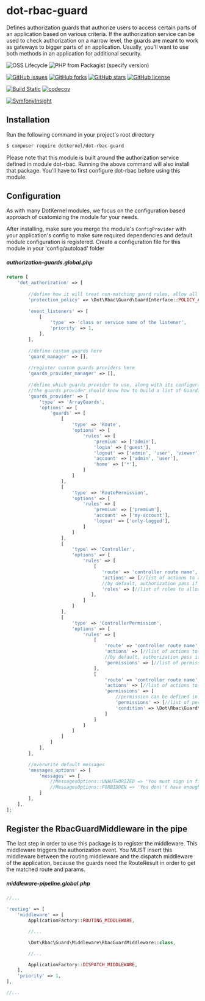 # dot-rbac-guard

Defines authorization guards that authorize users to access certain parts of an application based on various criteria.
If the authorization service can be used to check authorization on a narrow level, the guards are meant to work as gateways to bigger parts of an application.
Usually, you'll want to use both methods in an application for additional security.

![OSS Lifecycle](https://img.shields.io/osslifecycle/dotkernel/dot-rbac-guard)
![PHP from Packagist (specify version)](https://img.shields.io/packagist/php-v/dotkernel/dot-rbac-guard/3.4.3)

[![GitHub issues](https://img.shields.io/github/issues/dotkernel/dot-rbac-guard)](https://github.com/dotkernel/dot-rbac-guard/issues)
[![GitHub forks](https://img.shields.io/github/forks/dotkernel/dot-rbac-guard)](https://github.com/dotkernel/dot-rbac-guard/network)
[![GitHub stars](https://img.shields.io/github/stars/dotkernel/dot-rbac-guard)](https://github.com/dotkernel/dot-rbac-guard/stargazers)
[![GitHub license](https://img.shields.io/github/license/dotkernel/dot-rbac-guard)](https://github.com/dotkernel/dot-rbac-guard/blob/3.4.0/LICENSE.md)

[![Build Static](https://github.com/dotkernel/dot-rbac-guard/actions/workflows/static-analysis.yml/badge.svg?branch=3.0)](https://github.com/dotkernel/dot-rbac-guard/actions/workflows/static-analysis.yml)
[![codecov](https://codecov.io/gh/dotkernel/dot-rbac-guard/graph/badge.svg?token=HB718GSIKS)](https://codecov.io/gh/dotkernel/dot-rbac-guard)

[![SymfonyInsight](https://insight.symfony.com/projects/ebbe47ef-852a-47bd-94d4-9e1725a85377/big.svg)](https://insight.symfony.com/projects/ebbe47ef-852a-47bd-94d4-9e1725a85377)

## Installation

Run the following command in your project's root directory

```bash
$ composer require dotkernel/dot-rbac-guard
```

Please note that this module is built around the authorization service defined in module dot-rbac. 
Running the above command will also install that package. You'll have to first configure dot-rbac before using this module.

## Configuration

As with many DotKernel modules, we focus on the configuration based approach of customizing the module for your needs.

After installing, make sure you merge the module's `ConfigProvider` with your application's config to make sure required dependencies and default module configuration is registered.
Create a configuration file for this module in your 'config/autoload' folder

##### authorization-guards.global.php
```php
return [
    'dot_authorization' => [
    
        //define how it will treat non-matching guard rules, allow all by default
        'protection_policy' => \Dot\Rbac\Guard\GuardInterface::POLICY_ALLOW,
        
        'event_listeners' => [
            [
                'type' => 'class or service name of the listener',
                'priority' => 1,
            ],
        ],
        
        //define custom guards here
        'guard_manager' => [],
        
        //register custom guards providers here
        'guards_provider_manager' => [],
        
        //define which guards provider to use, along with its configuration
        //the guards provider should know how to build a list of GuardInterfaces based on its configuration
        'guards_provider' => [
            'type' => 'ArrayGuards',
            'options' => [
                'guards' => [
                    [
                        'type' => 'Route',
                        'options' => [
                            'rules' => [
                                'premium' => ['admin'],
                                'login' => ['guest'],
                                'logout' => ['admin', 'user', 'viewer'],
                                'account' => ['admin', 'user'],
                                'home' => ['*'],
                            ]
                        ]
                    ],
                    [
                        'type' => 'RoutePermission',
                        'options' => [
                            'rules' => [
                                'premium' => ['premium'],
                                'account' => ['my-account'],
                                'logout' => ['only-logged'],
                            ]
                        ]
                    ],
                    [
                        'type' => 'Controller',
                        'options' => [
                            'rules' => [
                                [
                                   'route' => 'controller route name',
                                   'actions' => [//list of actions to apply, or empty array for all actions],
                                   //by default, authorization pass if all permissions are present(AND)
                                   'roles' => [//list of roles to allow],
                               ],
                            ]
                        ]
                    ],
                    [
                        'type' => 'ControllerPermission',
                        'options' => [
                            'rules' => [
                                [
                                    'route' => 'controller route name',
                                    'actions' => [//list of actions to apply, or empty array for all actions],
                                    //by default, authorization pass if all permissions are present(AND)
                                    'permissions' => [//list of permissions to allow],
                                ],
                                [
                                    'route' => 'controller route name',
                                    'actions' => [//list of actions to apply, or empty array for all actions],
                                    'permissions' => [
                                        //permission can be defined in this way too, for all permission type guards
                                        'permissions' => [//list of permissions],
                                        'condition' => \Dot\Rbac\Guard\GuardInterface::CONDITION_OR,
                                    ]
                                ]
                            ]
                        ]
                    ]
                ]
            ],
        ],

        //overwrite default messages
        'messages_options' => [
            'messages' => [
                //MessagesOptions::UNAUTHORIZED => 'You must sign in first to access the requested content',
                //MessagesOptions::FORBIDDEN => 'You don\'t have enough permissions to access the requested content',
            ]
        ],
    ],
];
```

## Register the RbacGuardMiddleware in the pipe

The last step in order to use this package is to register the middleware. This middleware triggers the authorization event.
You MUST insert this middleware between the routing middleware and the dispatch middleware of the application, because the guards need the RouteResult in order to get the matched route and params.

##### middleware-pipeline.global.php
```php
//...

'routing' => [
    'middleware' => [
        ApplicationFactory::ROUTING_MIDDLEWARE,

        //...

        \Dot\Rbac\Guard\Middleware\RbacGuardMiddleware::class,

        //...

        ApplicationFactory::DISPATCH_MIDDLEWARE,
    ],
    'priority' => 1,
],

//...
```
